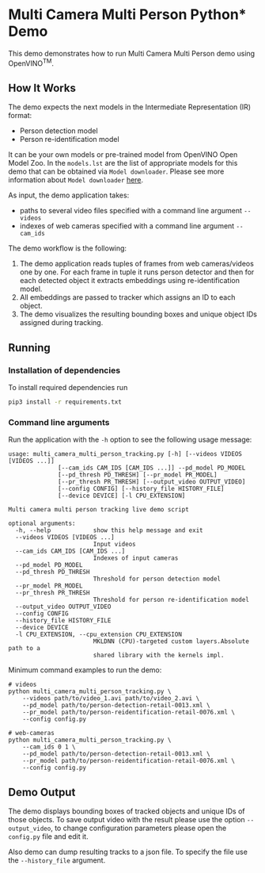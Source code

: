 # Multi Camera Multi Person Python* Demo

This demo demonstrates how to run Multi Camera Multi Person demo using OpenVINO<sup>TM</sup>.

## How It Works

The demo expects the next models in the Intermediate Representation (IR) format:

   * Person detection model
   * Person re-identification model

It can be your own models or pre-trained model from OpenVINO Open Model Zoo.
In the `models.lst` are the list of appropriate models for this demo
that can be obtained via `Model downloader`.
Please see more information about `Model downloader` [here](../../../tools/downloader/README.md).

As input, the demo application takes:
* paths to several video files specified with a command line argument `--videos`
* indexes of web cameras specified with a command line argument `--cam_ids`

The demo workflow is the following:

1. The demo application reads tuples of frames from web cameras/videos one by one. For each frame in tuple it runs person detector
and then for each detected object it extracts embeddings using re-identification model.
2. All embeddings are passed to tracker which assigns an ID to each object.
3. The demo visualizes the resulting bounding boxes and unique object IDs assigned during tracking.

## Running

### Installation of dependencies

To install required dependencies run

```bash
pip3 install -r requirements.txt
```

### Command line arguments

Run the application with the `-h` option to see the following usage message:

```
usage: multi_camera_multi_person_tracking.py [-h] [--videos VIDEOS [VIDEOS ...]]
              [--cam_ids CAM_IDS [CAM_IDS ...]] --pd_model PD_MODEL
              [--pd_thresh PD_THRESH] [--pr_model PR_MODEL]
              [--pr_thresh PR_THRESH] [--output_video OUTPUT_VIDEO]
              [--config CONFIG] [--history_file HISTORY_FILE]
              [--device DEVICE] [-l CPU_EXTENSION]

Multi camera multi person tracking live demo script

optional arguments:
  -h, --help            show this help message and exit
  --videos VIDEOS [VIDEOS ...]
                        Input videos
  --cam_ids CAM_IDS [CAM_IDS ...]
                        Indexes of input cameras
  --pd_model PD_MODEL
  --pd_thresh PD_THRESH
                        Threshold for person detection model
  --pr_model PR_MODEL
  --pr_thresh PR_THRESH
                        Threshold for person re-identification model
  --output_video OUTPUT_VIDEO
  --config CONFIG
  --history_file HISTORY_FILE
  --device DEVICE
  -l CPU_EXTENSION, --cpu_extension CPU_EXTENSION
                        MKLDNN (CPU)-targeted custom layers.Absolute path to a
                        shared library with the kernels impl.
```
Minimum command examples to run the demo:

```
# videos
python multi_camera_multi_person_tracking.py \
    --videos path/to/video_1.avi path/to/video_2.avi \
    --pd_model path/to/person-detection-retail-0013.xml \
    --pr_model path/to/person-reidentification-retail-0076.xml \
    --config config.py

# web-cameras
python multi_camera_multi_person_tracking.py \
    --cam_ids 0 1 \
    --pd_model path/to/person-detection-retail-0013.xml \
    --pr_model path/to/person-reidentification-retail-0076.xml \
    --config config.py
```

## Demo Output

The demo displays bounding boxes of tracked objects and unique IDs of those objects.
To save output video with the result please use the option  `--output_video`, to change configuration parameters please open the `config.py` file and edit it.

Also demo can dump resulting tracks to a json file. To specify the file use the `--history_file` argument.
